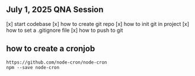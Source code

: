 ## July 1, 2025 QNA Session

[x] start codebase
[x] how to create git repo
[x] how to init git in project
[x] how to set a .gitignore file
[x] how to push to git

## how to create a cronjob

    https://github.com/node-cron/node-cron
    npm --save node-cron
